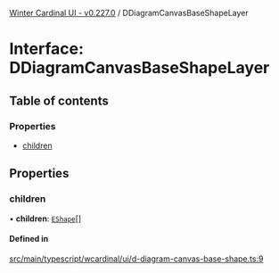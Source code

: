 [Winter Cardinal UI - v0.227.0](../index.md) / DDiagramCanvasBaseShapeLayer

# Interface: DDiagramCanvasBaseShapeLayer

## Table of contents

### Properties

- [children](DDiagramCanvasBaseShapeLayer.md#children)

## Properties

### children

• **children**: [`EShape`](EShape.md)[]

#### Defined in

[src/main/typescript/wcardinal/ui/d-diagram-canvas-base-shape.ts:9](https://github.com/winter-cardinal/winter-cardinal-ui/blob/v0.227.0/src/main/typescript/wcardinal/ui/d-diagram-canvas-base-shape.ts#L9)

